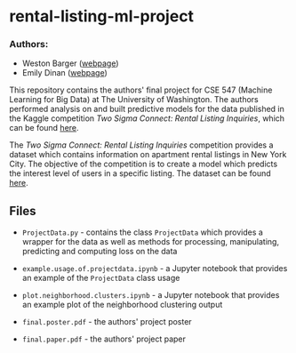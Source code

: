 # rental-listing-ml-project

### Authors: 
* Weston Barger ([webpage](http://www.staff.washington.edu/wdbarger))
* Emily Dinan   ([webpage](https://sites.math.washington.edu/~edinan/))

This repository contains the authors' final project for CSE 547 (Machine Learning for Big Data) at The University of Washington. The authors performed analysis on and built predictive models for the data published in the Kaggle competition *Two Sigma Connect: Rental Listing Inquiries*, which can be found [here](https://www.kaggle.com/c/two-sigma-connect-rental-listing-inquiries). 

The  *Two Sigma Connect: Rental Listing Inquiries* competition provides a dataset which contains information on apartment rental listings in New York City. The objective of the competition is to create a model which predicts the interest level of users in a specific listing. The dataset can be found [here](https://www.kaggle.com/c/two-sigma-connect-rental-listing-inquiries/data).

## Files
* `ProjectData.py`  - contains the class `ProjectData` which provides a wrapper for the data as well as methods for processing, manipulating, predicting and computing loss on the data

* `example.usage.of.projectdata.ipynb` - a Jupyter notebook that provides an example of the `ProjectData` class usage

* `plot.neighborhood.clusters.ipynb` - a Jupyter notebook that provides an example plot of the neighborhood clustering output

* `final.poster.pdf` - the authors' project poster 

* `final.paper.pdf` - the authors' project paper

